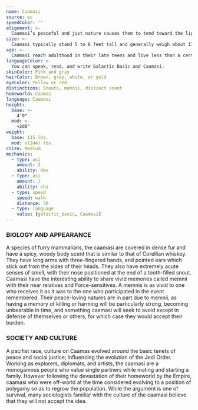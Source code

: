 ```yaml
---
name: Caamasi
source: ec
speedColor: ''
alignment: >-
  Caamasi’s peaceful and just nature causes them to tend toward the light side, though there are exceptions.
size: >-
  Caamasi typically stand 5 to 6 feet tall and generally weigh about 170 lbs. Regardless of your position in that range, your size is Medium.
age: >-
  Caamasi reach adulthood in their late teens and live less than a century.
languageColor: >-
  You can speak, read, and write Galactic Basic and Caamasi. 
skinColor: Pink and gray
hairColor: Brown, gray, white, or gold
eyeColor: Yellow or red
distinctions: Snouts, memnii, distinct scent
homeworld: Caamas
language: Caamasi
height:
  base: >-
    4’9"
  mod: >-
    +2d6"
weight:
  base: 115 lbs.
  mod: x(2d4) lbs.
cSize: Medium
mechanics:
  - type: asi
    amount: 2
    ability: dex
  - type: asi
    amount: 1
    ability: cha
  - type: speed
    speed: walk
    distance: 30
  - type: language
    value: [galactic_basic, Caamasi]
---
```

### BIOLOGY AND APPEARANCE
A species of furry mammalians, the caamasi are covered in dense fur and have a spicy, woody body scent that is similar to that of Corellian whiskey. They have long arms with three-fingered hands, and pointed ears which stick out from the sides of their heads. They also have extremely acute senses of smell, with their nose positioned at the end of a tooth-filled snout. Caamasi have the interesting ability to share vivid memories called memnii with their near relatives and Force-sensitives. A memnis is as vivid to one who receives it as it was to the one who participated in the event remembered. Their peace-loving natures are in part due to memnii, as having a memory of killing or harming will be particularly strong, becoming unbearable in time, and something caamasi will seek to avoid except in defense of themselves or others, for which case they would accept their burden.

### SOCIETY AND CULTURE
A pacifist race, culture on Caamas evolved around the basic tenets of peace and social justice; influencing the evolution of the Jedi Order. Working as explorers, diplomats, and artists, the caamasi are a monogamous people who value single partners while mating and starting a family. However following the devastation of their homeworld by the Empire, caamasi who were off-world at the time considered evolving to a position of polygamy so as to regrow the population. While the argument is one of survival, many sociologists familiar with the culture of the caamasi believe that they will not accept the idea.
    